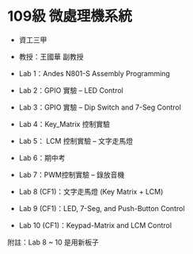 # 109級 微處理機系統

- 資工三甲
- 教授：王國華 副教授

- Lab 1：Andes N801-S Assembly Programming
- Lab 2：GPIO 實驗 – LED Control
- Lab 3：GPIO 實驗 – Dip Switch and 7-Seg Control
- Lab 4：Key_Matrix 控制實驗
- Lab 5： LCM 控制實驗 – 文字走馬燈
- Lab 6：期中考
- Lab 7：PWM控制實驗 – 錄放音機
- Lab 8 (CF1)：文字走馬燈 (Key Matrix + LCM)
- Lab 9 (CF1)：LED, 7-Seg, and Push-Button Control
- Lab 10 (CF1)：Keypad-Matrix and LCM Control

附註：Lab 8 ~ 10 是用新板子
